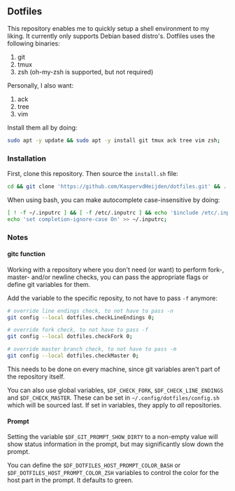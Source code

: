 ## Dotfiles

This repository enables me to quickly setup a shell environment to my liking. It currently only supports Debian based distro's.
Dotfiles uses the following binaries:

1. git
2. tmux
3. zsh (oh-my-zsh is supported, but not required)

Personally, I also want:
1. ack
2. tree
3. vim

Install them all by doing:
```sh
sudo apt -y update && sudo apt -y install git tmux ack tree vim zsh;
```

### Installation

First, clone this repository. Then source the `install.sh` file:
```sh
cd && git clone 'https://github.com/KaspervdHeijden/dotfiles.git' && . ./dotfiles/setup/install.sh;
```

When using bash, you can make autocomplete case-insensitive by doing:
```sh
[ ! -f ~/.inputrc ] && [ -f /etc/.inputrc ] && echo '$include /etc/.inputrc' > ~/.inputrc;
echo 'set completion-ignore-case On' >> ~/.inputrc;
```

### Notes

#### gitc function
Working with a repository where you don't need (or want) to perform fork-, master- and/or
newline checks, you can pass the appropriate flags or define git variables for them.

Add the variable to the specific reposity, to not have to pass `-f` anymore:
```sh
# override line endings check, to not have to pass -n
git config --local dotfiles.checkLineEndings 0;

# override fork check, to not have to pass -f
git config --local dotfiles.checkFork 0;

# override master branch check, to not have to pass -m
git config --local dotfiles.checkMaster 0;
```

This needs to be done on every machine, since git variables aren't part of the repository itself.

You can also use global variables, `$DF_CHECK_FORK`, `$DF_CHECK_LINE_ENDINGS`
and `$DF_CHECK_MASTER`. These can be set in `~/.config/dotfiles/config.sh`
which will be sourced last. If set in variables, they apply to _all_ repositories.

#### Prompt
Setting the variable `$DF_GIT_PROMPT_SHOW_DIRTY` to a non-empty value will
show status information in the prompt, but may significantly slow down the prompt.

You can define the `$DF_DOTFILES_HOST_PROMPT_COLOR_BASH` or `$DF_DOTFILES_HOST_PROMPT_COLOR_ZSH`
variables to control the color for the host part in the prompt. It defaults to green.
